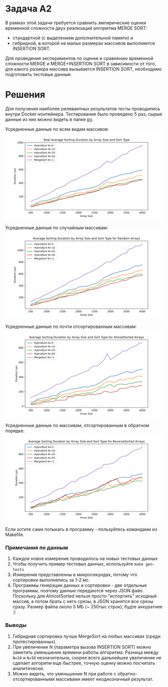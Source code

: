 # Задача A2

В рамках этой задачи требуется сравнить эмпирические оценки временной сложности двух реализаций алгоритма MERGE SORT:

- стандартной (с выделением дополнительной памяти) и
- гибридной, в которой на малых размерах массивов выполняется INSERTION SORT.

Для проведения экспериментов по оценке и сравнению временной сложности MERGE и MERGE+INSERTION SORT в зависимости от того, для какого размера массива вызывается INSERTION SORT, необходимо подготовить тестовые данные.

# Решения

Для получения наиболее релевантных результатов тесты проводились внутри Docker-контейнера. Тестирование было проведено 5 раз, сырые данные из них можно видеть в папке [py](src/py/).

Усредненные данные по всем видам массивов:
![](images/total.png)

Усредненные данные по случайным массивам:
![](images/random.png)

Усредненные данные по почти отсортированным массивам:
![](images/almostsorted.png)

Усредненные данные по массивам, отсортированным в обратном порядке:
![](images/reversesorted.png)

Если хотите сами потыкать в программу - пользуйтесь командами из Makefile.

### Примечания по данным
1. Каждое новое измерение проводилось на новых тестовых данных
2. Чтобы получить пример тестовых данных, используйте `make gen-tests`
3. Измерения представленны в микросекундах, потому что сортировки выполнялись за 1-2 мс.
4. Программы генерации данных и сортировки - две отдельные программы, поэтому данные передаются через JSON файл. Поскольку для AlmostSorted нельзя просто "испортить" исходный массив, а потом брать с него срезы, в JSON хранятся все срезы сразу. Размер файла около 5 МБ (~ 250тыс строк), будте аккуратнее :)

### Выводы
1. Гибридная сортировка лучше MergeSort на любых массивах (среди протестированных).
2. При увеличении N (параметра вызова INSERTION SORT) можно заметить уменьшение времени работы алгоритма. Разница между `N=20` и `N=50` незначительна, скорее всего дальнейшее увеличение не сделает алгоритм еще быстрее, точную оценку можно посчитать аналитически.
3. Можно видеть, что уменьшение N при работе с обратно-отсортированными массивами имеет неоднозначный результат.
